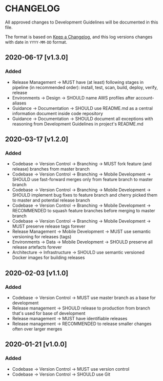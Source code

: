 # CHANGELOG

All approved changes to Development Guidelines will be documented in this file.

The format is based on [Keep a Changelog](https://keepachangelog.com/en/1.0.0/), and this log versions changes with date in `YYYY-MM-DD` format.

## 2020-06-17 [v1.3.0]
### Added
- Release Management → MUST have (at least) following stages in pipeline (in recommended order): install, test, scan, build, deploy, verify, release
- Environments → Design → SHOULD name AWS profiles after account-aliases
- Guidance → Documentation → SHOULD use README.md as a central information document inside code repository
- Guidance → Documentation → SHOULD document all exceptions with reasoning from Development Guidelines in project's README.md

## 2020-03-17 [v1.2.0]
### Added
- Codebase → Version Control → Branching → MUST fork feature (and release) branches from master branch
- Codebase → Version Control → Branching → Mobile Development → SHOULD use fast-forward merges only from feature branch to master branch
- Codebase → Version Control → Branching → Mobile Development → SHOULD implement bug fixes to feature branch and cherry picked them to master and potential release branch
- Codebase → Version Control → Branching → Mobile Development → RECOMMENDED to squash feature branches before merging to master branch
- Codebase → Version Control → Branching → Mobile Development → MUST preserve release tags forever
- Release Management → Mobile Development → MUST use semantic versioning for releases (tags)
- Environments → Data → Mobile Development → SHOULD preserve all release artefacts forever
- Architecture → Infrastructure → SHOULD use semantic versioned Docker images for building releases

## 2020-02-03 [v1.1.0]
### Added
- Codebase → Version Control → MUST use master branch as a base for development
- Release management → SHOULD release to production from branch that's used for base of development
- Release management → MUST have identifiable releases
- Release management → RECOMMENDED to release smaller changes often over larger merges

## 2020-01-21 [v1.0.0]
### Added
- Codebase → Version Control → MUST use version control
- Codebase → Version Control → SHOULD use Git
